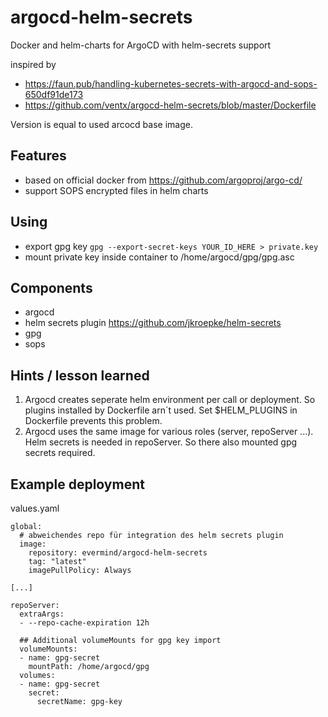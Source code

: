 # argocd-helm-secrets
Docker and helm-charts for ArgoCD with helm-secrets support

inspired by 
* <https://faun.pub/handling-kubernetes-secrets-with-argocd-and-sops-650df91de173>
* <https://github.com/ventx/argocd-helm-secrets/blob/master/Dockerfile>

Version is equal to used arcocd base image.

## Features
* based on official docker from https://github.com/argoproj/argo-cd/
* support SOPS encrypted files in helm charts

## Using
* export gpg key `gpg --export-secret-keys YOUR_ID_HERE > private.key`
* mount private key inside container to /home/argocd/gpg/gpg.asc

## Components
* argocd
* helm secrets plugin https://github.com/jkroepke/helm-secrets
* gpg
* sops

## Hints / lesson learned

1) Argocd creates seperate helm environment per call or deployment. So plugins installed by Dockerfile arn´t used. Set $HELM_PLUGINS in Dockerfile prevents this problem.
2) Argocd uses the same image for various roles (server, repoServer ...). Helm secrets is needed in repoServer. So there also mounted gpg secrets required.

## Example deployment 

values.yaml
```
global:
  # abweichendes repo für integration des helm secrets plugin
  image:
    repository: evermind/argocd-helm-secrets
    tag: "latest"
    imagePullPolicy: Always

[...]

repoServer:
  extraArgs:
  - --repo-cache-expiration 12h
  
  ## Additional volumeMounts for gpg key import
  volumeMounts: 
  - name: gpg-secret
    mountPath: /home/argocd/gpg
  volumes: 
  - name: gpg-secret
    secret:
      secretName: gpg-key  

```

